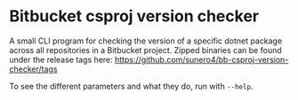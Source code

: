 # Bitbucket csproj version checker

A small CLI program for checking the version of a specific dotnet package across all repositories in a Bitbucket project.
Zipped binaries can be found under the release tags here: https://github.com/sunero4/bb-csproj-version-checker/tags

To see the different parameters and what they do, run with `--help`.
